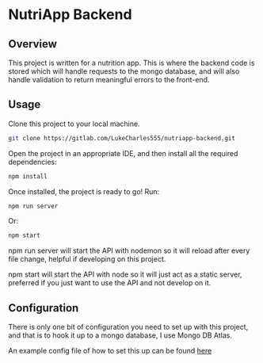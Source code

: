 # NutriApp Backend

## Overview

This project is written for a nutrition app. This is where the backend code is stored which will handle requests to the mongo database, and will also handle validation to return meaningful errors to the front-end.

## Usage

Clone this project to your local machine.

```bash
git clone https://gitlab.com/LukeCharles555/nutriapp-backend.git
```

Open the project in an appropriate IDE, and then install all the required dependencies:

```bash
npm install
```

Once installed, the project is ready to go! Run:

```bash
npm run server
```

Or:

```bash
npm start
```

npm run server will start the API with nodemon so it will reload after every file change, helpful if developing on this project.

npm start will start the API with node so it will just act as a static server, preferred if you just want to use the API and not develop on it.

## Configuration

There is only one bit of configuration you need to set up with this project, and that is to hook it up to a mongo database, I use Mongo DB Atlas.

An example config file of how to set this up can be found [here](./src/config/keys.ts.example)
